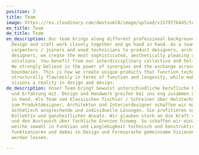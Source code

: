 ```yaml
---
position: 2
title: Team
image: https://res.cloudinary.com/dwvtvuml8/image/upload/v1579776445/team_vspyn5.jpg
en_title: Team
de_title: Team
en_description: Our team brings along different professional backgrounds and experiences.
  Design and craft work closely together and go hand in hand. As a team from classic
  carpenters / joiners and wood technicians to product designers, architects and interior
  designers, we create the most sophisticated, aesthetically pleasing and individual
  solutions. You benefit from our interdisciplinary collective and holistic approach.
  We strongly believe in the power of synergies and the exchange across professional
  boundaries. This is how we create unique products that function technically and
  structurally flawlessly in terms of function and longevity, while making common
  visions a reality in design and design.
de_description: Unser Team bringt bewusst unterschiedliche berufliche Hintergründe
  und Erfahrung mit. Design und Handwerk greifen bei uns eng zusammen und gehen Hand
  in Hand. Als Team vom klassischen Tischler / Schreiner über Holztechniker bis hin
  zum Produktdesigner, Architekten und Interiordesigner schaffen wir maximal durchdachte,
  ästhetisch ansprechende und individuelle Lösungen. Sie profitieren von unserem interdisziplinären
  Kollektiv und ganzheitlichen Ansatz. Wir glauben stark an die Kraft von Synergien
  und den Austausch über fachliche Grenzen hinweg. So schaffen wir einzigartige Produkte,
  welche sowohl in Funktion und Langlebigkeit technisch und konstruktiv einwandfrei
  funktionieren und dabei in Design und Formsprache gemeinsame Visionen Wirklichkeit
  werden lassen.

---
```

